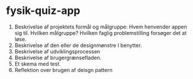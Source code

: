 # fysik-quiz-app
1. Beskrivelse af projektets formål og målgruppe: Hvem henvender appen sig til. Hvilken målgruppe? Hvilken faglig problemstilling forsøger det at løse.
2. Beskrivelse af den eller de designmønstre I benytter.
3. Beskrivelse af udviklingsprocessen
4. Beskrivelse af brugergrænsefladen.
5. Et skema med test.
6. Reflektion over brugen af deisgn pattern
